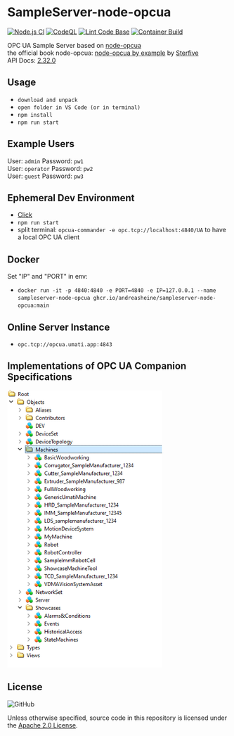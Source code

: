 # SampleServer-node-opcua

[![Node.js CI](https://github.com/AndreasHeine/SampleServer-node-opcua/actions/workflows/node.js.yml/badge.svg)](https://github.com/AndreasHeine/SampleServer-node-opcua/actions/workflows/node.js.yml)
[![CodeQL](https://github.com/AndreasHeine/SampleServer-node-opcua/actions/workflows/codeql-analysis.yml/badge.svg)](https://github.com/AndreasHeine/SampleServer-node-opcua/actions/workflows/codeql-analysis.yml)
[![Lint Code Base](https://github.com/AndreasHeine/SampleServer-node-opcua/actions/workflows/linter.yml/badge.svg)](https://github.com/AndreasHeine/SampleServer-node-opcua/actions/workflows/linter.yml)
[![Container Build](https://github.com/AndreasHeine/SampleServer-node-opcua/actions/workflows/container_build.yml/badge.svg)](https://github.com/AndreasHeine/SampleServer-node-opcua/actions/workflows/container_build.yml)

OPC UA Sample Server based on [node-opcua](https://github.com/node-opcua/node-opcua)  
the official book node-opcua: [node-opcua by example](https://leanpub.com/node-opcuabyexample-edition2024) by [Sterfive](https://www.sterfive.com)  
API Docs: [2.32.0](https://node-opcua.github.io/api_doc/2.32.0/index.html)

## Usage

- `download and unpack`
- `open folder in VS Code (or in terminal)`
- `npm install`
- `npm run start`

## Example Users

User: `admin` Password: `pw1`  
User: `operator` Password: `pw2`  
User: `guest` Password: `pw3`

## Ephemeral Dev Environment

- [Click](https://gitpod.io/#https://github.com/AndreasHeine/SampleServer-node-opcua)
- `npm run start`
- split terminal: `opcua-commander -e opc.tcp://localhost:4840/UA` to have a local OPC UA client

## Docker

Set "IP" and "PORT" in env:

- `docker run -it -p 4840:4840 -e PORT=4840 -e IP=127.0.0.1 --name sampleserver-node-opcua ghcr.io/andreasheine/sampleserver-node-opcua:main`

## Online Server Instance

- `opc.tcp://opcua.umati.app:4843`

## Implementations of OPC UA Companion Specifications

![image](./img/addressspace.PNG)

## License

![GitHub](https://img.shields.io/github/license/AndreasHeine/SampleServer-node-opcua)

Unless otherwise specified, source code in this repository is licensed under the [Apache 2.0 License](LICENSE).
